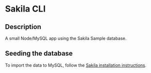# Sakila CLI

## Description

A small Node/MySQL app using the Sakila Sample database.

## Seeding the database

To import the data to MySQL, follow the [Sakila installation instructions](https://dev.mysql.com/doc/sakila/en/sakila-installation.html). 
